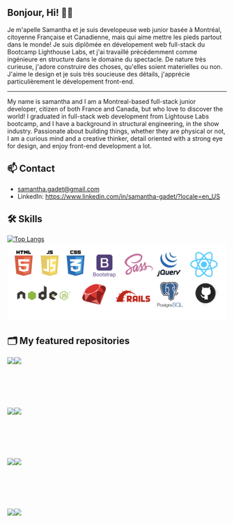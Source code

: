
## Bonjour, Hi! 👋🏼

Je m'apelle Samantha et je suis developeuse web junior basée à Montréal, citoyenne Française et Canadienne, mais qui aime mettre les pieds partout dans le monde! Je suis diplômée en dévelopement web full-stack du Bootcamp Lighthouse Labs, et j'ai travaillé précédemment comme ingénieure en structure dans le domaine du spectacle. De nature très curieuse, j'adore construire des choses, qu'elles soient materielles ou non. J'aime le design et je suis très soucieuse des détails, j'apprécie particulièrement le dévelopement front-end.

*******

My name is samantha and I am a Montreal-based full-stack junior developer, citizen of both France and Canada, but who love to discover the world!  I graduated in full-stack web development from Lightouse Labs bootcamp, and I have a background in structural engineering, in the show industry. Passionate about building things, whether they are physical or not, I am a curious mind and a creative thinker, detail oriented with a strong eye for design, and enjoy front-end development a lot. 

## 📫  Contact

- samantha.gadet@gmail.com
- LinkedIn: https://www.linkedin.com/in/samantha-gadet/?locale=en_US


## 🛠 Skills

[![Top Langs](https://github-readme-stats.vercel.app/api/top-langs/?username=Samy0412&hide=TSQL&layout=compact)](https://github.com/Samy0412/gihub-readme-stats)
![Top stacks](https://github.com/Samy0412/Samy0412/blob/master/Stacks.png?raw=true)
## 🗂 My featured repositories

<a href="https://github.com/Samy0412/CupOSugah-CLIENT">
  <img align="left" src="https://github-readme-stats.vercel.app/api/pin/?username=Samy0412&repo=CupOSugah-CLIENT" />
</a>
<a href="https://github.com/Samy0412/spotify-clone">
  <img align="left" src="https://github-readme-stats.vercel.app/api/pin/?username=Samy0412&repo=spotify-clone" />
</a>


<br><br><br><br><br><br>

<a href="https://github.com/Samy0412/amazon-clone">
  <img align="left" src="https://github-readme-stats.vercel.app/api/pin/?username=Samy0412&repo=amazon-clone" />
</a>
<a href="https://github.com/Samy0412/scheduler">
  <img align="left" src="https://github-readme-stats.vercel.app/api/pin/?username=Samy0412&repo=scheduler" />
</a>

<br><br><br><br><br><br>

<a href="https://github.com/Samy0412/ignite">
  <img align="left" src="https://github-readme-stats.vercel.app/api/pin/?username=Samy0412&repo=ignite" />
</a>
<a href="https://github.com/Samy0412/waves-music-app">
  <img align="left" src="https://github-readme-stats.vercel.app/api/pin/?username=Samy0412&repo=waves-music-app" />
</a>

<br><br><br><br><br><br>

<a href="https://github.com/Samy0412/capture-portfolio">
  <img align="left" src="https://github-readme-stats.vercel.app/api/pin/?username=Samy0412&repo=capture-portfolio" />
</a>
<a href=https://github.com/Samy0412/movie-app">
  <img align="left" src="https://github-readme-stats.vercel.app/api/pin/?username=Samy0412&repo=movie-app" />
</a>

<br><br><br><br><br><br>
                                                                                                          

<!--
**Samy0412/Samy0412** is a ✨ _special_ ✨ repository because its `README.md` (this file) appears on your GitHub profile.

Here are some ideas to get you started:

- 🔭 I’m currently working on ...
- 🌱 I’m currently learning ...
- 👯 I’m looking to collaborate on ...
- 🤔 I’m looking for help with ...
- 💬 Ask me about ...
- 📫 How to reach me: ...
- 😄 Pronouns: ...
- ⚡ Fun fact: ...
-->
